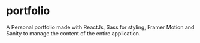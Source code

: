 # portfolio
A Personal portfolio made with ReactJs, Sass for styling, Framer Motion and Sanity to manage the content of the entire application.
